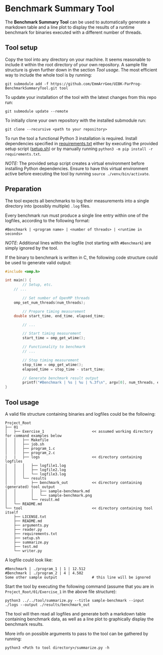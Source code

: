 # Benchmark Summary Tool

The **Benchmark Summary Tool** can be used to automatically generate a markdown table and a line plot to display the results of a runtime benchmark for binaries executed with a different number of threads.

## Tool setup

Copy the tool into any directory on your machine. It seems reasonable to include it within the root directory of your own repository. A sample file structure is given further down in the section *Tool usage*. The most efficient way to include the whole tool is by running:

`git submodule add -f https://github.com/EmmArrGee/UIBK-ParProg-BenchmarkSummaryTool.git tool`

To update your installation of the tool with the latest changes from this repo run:

`git submodule update --remote`

To initially clone your own repository with the installed submodule run:

`git clone --recursive <path to your repository>`

To run the tool a functional Python 3 installation is required. Install dependencies specified in [requirements.txt](requirements.txt) either by executing the provided setup script ([setup.sh](setup.sh)) or by manually running `python3 -m pip install -r requirements.txt`.

*NOTE:* The provided setup script creates a virtual environment before installing Python dependencies. Ensure to have this virtual environment active before executing the tool by running `source ./venv/bin/activate`.

## Preparation

The tool expects all benchmarks to log their measurements into a single directory into (possibly multiple) `.log` files.

Every benchmark run must produce a single line entry within one of the logfiles, according to the following format:

`#Benchmark | <program name> | <number of threads> | <runtime in seconds>`

*NOTE*: Additional lines within the logfile (not starting with `#Benchmark`) are simply ignored by the tool.

If the binary to benchmark is written in C, the following code structure could be used to generate valid output:

```c
#include <omp.h>

int main() {
    	// Setup, etc.
	// ...

    	// Set number of OpenMP threads
	omp_set_num_threads(num_threads);

    	// Prepare timing measurement
	double start_time, end_time, elapsed_time;

    	// ...

    	// Start timing measurement
    	start_time = omp_get_wtime();

    	// Functionality to benchmark
    	// ...

    	// Stop timing measurement
    	stop_time = omp_get_wtime();
    	elapsed_time = stop_time - start_time;

    	// Generate benchmark result output
    	printf("#Benchmark | %s | %u | %.3f\n", argv[0], num_threads, elapsed_time);
}

```
## Tool usage

A valid file structure containing binaries and logfiles could be the following:

```
Project_Root
├── 01
│   ├── Exercise_1                      << assumed working directory for command examples below
│   │   ├── Makefile
│   │   ├── job.sh
│   │   ├── program_1.c
│   │   ├── program_2.c
|   |   ├── logs                        << directory containing logfiles
│   │   │   ├── logfile1.log
│   │   │   ├── logfile2.log
│   │   │   └── logfile3.log
│   │   └── results
│   │       ├── benchmark_out           << directory containing (generated) tool output
│   │       │   ├── sample-benchmark.md        
│   │       │   └── sample-benchmark.png
│   │       └── result.md
│   └── README.md
└── tool                                << directory containing tool itself
    ├── LICENSE.txt
    ├── README.md
    ├── arguments.py
    ├── reader.py
    ├── requirements.txt
    ├── setup.sh
    ├── summarize.py
    ├── test.md
    └── writer.py
```

A logfile could look like:

```
#Benchmark | ./program_1 | 1 | 12.512
#Benchmark | ./program_2 | 4 | 4.502
Some other sample output                # this line will be ignored
```

Start the tool by executing the following command (assume that you are in `Project_Root/01/Exercise_1` in the above file structure):

`python3 ../../tool/summarize.py --title sample-benchmark --input ./logs --output ./results/benchmark_out`

The tool will then read all logfiles and generate both a markdown table containing benchmark data, as well as a line plot to graphically display the benchmark results.

More info on possible arguments to pass to the tool can be gathered by running:

`python3 <Path to tool directory>/summarize.py -h`
